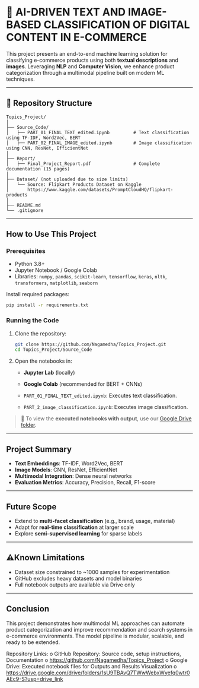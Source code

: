 # 🛒 AI-DRIVEN TEXT AND IMAGE-BASED CLASSIFICATION OF DIGITAL CONTENT IN E-COMMERCE

This project presents an end-to-end machine learning solution for classifying e-commerce products using both **textual descriptions** and **images**. Leveraging **NLP** and **Computer Vision**, we enhance product categorization through a multimodal pipeline built on modern ML techniques.

---

## 📁 Repository Structure

```
Topics_Project/
│
├── Source_Code/
│   ├── PART_01_FINAL_TEXT_edited.ipynb         # Text classification using TF-IDF, Word2Vec, BERT
│   ├── PART_02_FINAL_IMAGE_edited.ipynb        # Image classification using CNN, ResNet, EfficientNet
│
├── Report/
│   ├── Final_Project_Report.pdf                # Complete documentation (15 pages)
│
├── Dataset/ (not uploaded due to size limits)
│   └── Source: Flipkart Products Dataset on Kaggle
│       https://www.kaggle.com/datasets/PromptCloudHQ/flipkart-products 
│
├── README.md
└── .gitignore
```

---

## How to Use This Project

### Prerequisites

- Python 3.8+
- Jupyter Notebook / Google Colab
- Libraries: `numpy`, `pandas`, `scikit-learn`, `tensorflow`, `keras`, `nltk`, `transformers`, `matplotlib`, `seaborn`

Install required packages:
```bash
pip install -r requirements.txt
```

### Running the Code

1. Clone the repository:
   ```bash
   git clone https://github.com/Nagamedha/Topics_Project.git
   cd Topics_Project/Source_Code
   ```

2. Open the notebooks in:
   - **Jupyter Lab** (locally)  
   - **Google Colab** (recommended for BERT + CNNs)

   - `PART_01_FINAL_TEXT_edited.ipynb`: Executes text classification.
   - `PART_2_image_classification.ipynb`: Executes image classification.

> 🔗 To view the **executed notebooks with output**, use our [Google Drive folder](https://drive.google.com/drive/folders/1sU9TBAvQ7TWwWebxWyefq0wtr0AEc9-S?usp=sharing).

---

## Project Summary

- **Text Embeddings**: TF-IDF, Word2Vec, BERT
- **Image Models**: CNN, ResNet, EfficientNet
- **Multimodal Integration**: Dense neural networks
- **Evaluation Metrics**: Accuracy, Precision, Recall, F1-score

---

## Future Scope

- Extend to **multi-facet classification** (e.g., brand, usage, material)
- Adapt for **real-time classification** at larger scale
- Explore **semi-supervised learning** for sparse labels

---

## ⚠Known Limitations

- Dataset size constrained to ~1000 samples for experimentation
- GitHub excludes heavy datasets and model binaries
- Full notebook outputs are available via Drive only

---

## Conclusion

This project demonstrates how multimodal ML approaches can automate product categorization and improve recommendation and search systems in e-commerce environments. The model pipeline is modular, scalable, and ready to be extended.

Repository Links:
o GitHub Repository: Source code, setup instructions, Documentation
o https://github.com/Nagamedha/Topics_Project
o Google Drive: Executed notebook files for Outputs and Results Visualization
o https://drive.google.com/drive/folders/1sU9TBAvQ7TWwWebxWyefq0wtr0AEc9-S?usp=drive_link
